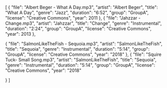 [
  {
    "file": "Albert Beger - What A Day.mp3",
    "artist": "Albert Beger",
    "title": "What A Day",
    "genre": "Jazz",
    "duration": "6:52",
    "group": "GroupA",
    "license": "Creative Commons",
    "year": 2011
  },
  {
    "file": "Jahzzar - Change.mp3",
    "artist": "Jahzzar",
    "title": "Change",
    "genre": "Instrumental",
    "duration": "2:24",
    "group": "GroupA",
    "license": "Creative Commons",
    "year": 2013
  },
  
  {
    "file": "SalmonLikeTheFish - Sequoia.mp3",
    "artist": "SalmonLikeTheFish",
    "title": "Sequoia",
    "genre": "Instrumental",
    "duration": "5:14",
    "group": "GroupA",
    "license": "Creative Commons",
    "year": "2018"
  },
  {
    "file": "Squire Tuck- Small Song.mp3",
    "artist": "SalmonLikeTheFish",
    "title": "Sequoia",
    "genre": "Instrumental",
    "duration": "5:14",
    "group": "GroupA",
    "license": "Creative Commons",
    "year": "2018"

  }
]
